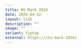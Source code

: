 ```yaml
---
title: NS Mark 2024
date: 2024-04-22
layout: link
description: ""
image: ""
variant: tiptap
external: https:///ns-mark-2024/
---
```

